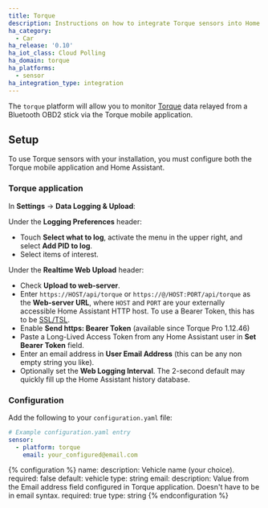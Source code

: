 ```yaml
---
title: Torque
description: Instructions on how to integrate Torque sensors into Home Assistant.
ha_category:
  - Car
ha_release: '0.10'
ha_iot_class: Cloud Polling
ha_domain: torque
ha_platforms:
  - sensor
ha_integration_type: integration
---
```


The `torque` platform will allow you to monitor [Torque](https://torque-bhp.com/) data relayed from a Bluetooth OBD2 stick via the Torque mobile application.

## Setup

To use Torque sensors with your installation, you must configure both the Torque mobile application and Home Assistant.

### Torque application

In **Settings** -> **Data Logging & Upload**:

Under the **Logging Preferences** header:

- Touch **Select what to log**, activate the menu in the upper right, and select **Add PID to log**.
- Select items of interest.

Under the **Realtime Web Upload** header:

- Check **Upload to web-server**.
- Enter `https://HOST/api/torque` or `https://@/HOST:PORT/api/torque` as the **Web-server URL**, where `HOST` and `PORT` are your externally accessible Home Assistant HTTP host. To use a Bearer Token, this has to be [SSL/TSL](/docs/ecosystem/certificates/).
- Enable **Send https: Bearer Token**  (available since Torque Pro 1.12.46)
- Paste a Long-Lived Access Token from any Home Assistant user in **Set Bearer Token** field.
- Enter an email address in **User Email Address** (this can be any non empty string you like). 
- Optionally set the **Web Logging Interval**. The 2-second default may quickly fill up the Home Assistant history database.

### Configuration

Add the following to your `configuration.yaml` file:

```yaml
# Example configuration.yaml entry
sensor:
  - platform: torque
    email: your_configured@email.com
```

{% configuration %}
name:
  description: Vehicle name (your choice).
  required: false
  default: vehicle
  type: string
email:
  description: Value from the Email address field configured in Torque application. Doesn't have to be in email syntax.
  required: true
  type: string
{% endconfiguration %}
